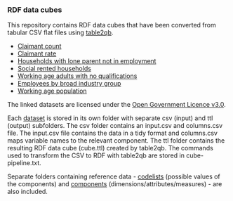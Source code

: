 ### RDF data cubes

This repository contains RDF data cubes that have been converted from tabular CSV flat files using [table2qb](https://github.com/Swirrl/table2qb).

- [Claimant count](http://gmdatastore.org.uk/data/claimant-count)
- [Claimant rate](http://gmdatastore.org.uk/data/claimant-rate)
- [Households with lone parent not in employment](http://gmdatastore.org.uk/data/households-with-lone-parent-not-in-employment)
- [Social rented households](http://gmdatastore.org.uk/data/social-rented-households)
- [Working age adults with no qualifications](http://gmdatastore.org.uk/data/working-age-adults-with-no-qualifications)
- [Employees by broad industry group](http://gmdatastore.org.uk/data/industry-category)
- [Working age population](http://gmdatastore.org.uk/data/working-age-population)

The linked datasets are licensed under the [Open Government Licence v3.0](http://www.nationalarchives.gov.uk/doc/open-government-licence/version/3/).

Each [dataset](RDF/datasets) is stored in its own folder with separate csv (input) and ttl (output) subfolders. The csv folder contains an input.csv and columns.csv file. The input.csv file contains the data in a tidy format and columns.csv maps variable names to the relevant component. The ttl folder contains the resulting RDF data cube (cube.ttl) created by table2qb. The commands used to transform the CSV to RDF with table2qb are stored in cube-pipeline.txt.

Separate folders containing reference data - [codelists](RDF/codelists) (possible values of the components) and [components](RDF/components) (dimensions/attributes/measures) - are also included.
